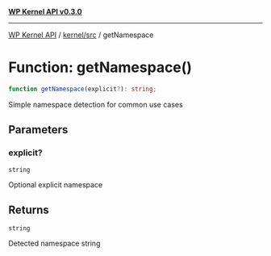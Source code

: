 [**WP Kernel API v0.3.0**](../../../README.md)

---

[WP Kernel API](../../../README.md) / [kernel/src](../README.md) / getNamespace

# Function: getNamespace()

```ts
function getNamespace(explicit?): string;
```

Simple namespace detection for common use cases

## Parameters

### explicit?

`string`

Optional explicit namespace

## Returns

`string`

Detected namespace string
